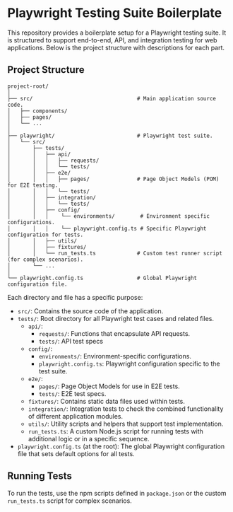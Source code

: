 # Playwright Testing Suite Boilerplate

This repository provides a boilerplate setup for a Playwright testing suite. It is structured to support end-to-end, API, and integration testing for web applications. Below is the project structure with descriptions for each part.

## Project Structure

```plaintext
project-root/
│
├── src/                                 # Main application source code.
│   ├── components/
│   ├── pages/
│   └── ...
│
├── playwright/                          # Playwright test suite.
│   └── src/
│       ├── tests/
│       │   ├── api/
│       │   │   ├── requests/
│       │   │   └── tests/
│       │   ├── e2e/
│       │   │   ├── pages/               # Page Object Models (POM) for E2E testing.
│       │   │   └── tests/
│       │   ├── integration/
│       │   │   └── tests/
│       │   ├── config/
│       │   │    └── environments/        # Environment specific configurations.
│       │   │    └── playwright.config.ts # Specific Playwright configuration for tests.
│       │   ├── utils/
│       │   ├── fixtures/
│       │   └── run_tests.ts             # Custom test runner script (for complex scenarios).
│       └── ...
│
└── playwright.config.ts          		 # Global Playwright configuration file.
```

Each directory and file has a specific purpose:

-   `src/`: Contains the source code of the application.
-   `tests/`: Root directory for all Playwright test cases and related files.
    -   `api/`:
        -   `requests/`: Functions that encapsulate API requests.
        -   `tests/`: API test specs
    -   `config/`:
        -   `environments/`: Environment-specific configurations.
        -   `playwright.config.ts`: Playwright configuration specific to the test suite.
    -   `e2e/`:
        -   `pages/`: Page Object Models for use in E2E tests.
        -   `tests/`: E2E test specs.
    -   `fixtures/`: Contains static data files used within tests.
    -   `integration/`: Integration tests to check the combined functionality of different application modules.
    -   `utils/`: Utility scripts and helpers that support test implementation.
    -   `run_tests.ts`: A custom Node.js script for running tests with additional logic or in a specific sequence.
-   `playwright.config.ts` (at the root): The global Playwright configuration file that sets default options for all tests.

## Running Tests

To run the tests, use the npm scripts defined in `package.json` or the custom `run_tests.ts` script for complex scenarios.
